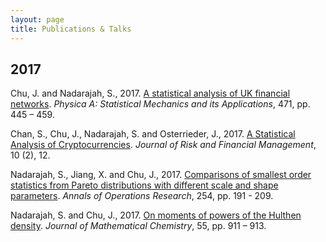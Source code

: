 ```yaml
---
layout: page
title: Publications & Talks
---
```


## 2017
<p>Chu, J. and Nadarajah, S., 2017. <a href="https://doi.org/10.1016/j.physa.2016.12.073">A statistical analysis of UK financial networks</a>. <i>Physica A: Statistical Mechanics and its Applications</i>, 471, pp. 445 – 459.</p>
<p>Chan, S., Chu, J., Nadarajah, S. and Osterrieder, J., 2017. <a href="http://dx.doi.org/10.3390/jrfm10020012">A Statistical Analysis of Cryptocurrencies</a>. <i>Journal of Risk and Financial Management</i>, 10 (2), 12.</p>
<p>Nadarajah, S., Jiang, X. and Chu, J., 2017. <a href="https://doi.org/10.1007/s10479-017-2444-0">Comparisons of smallest order statistics from Pareto distributions with different scale and shape parameters</a>. <i>Annals of Operations Research</i>, 254, pp. 191 - 209.</p>
<p>Nadarajah, S. and Chu, J., 2017. <a href="https://doi.org/10.1007/s10910-016-0717-5">On moments of powers of the Hulthen density</a>. <i>Journal of Mathematical Chemistry</i>, 55, pp. 911 – 913.</p>
